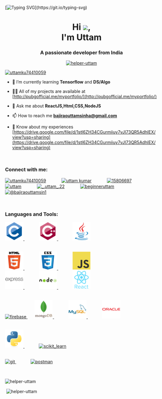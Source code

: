 [![Typing SVG](https://readme-typing-svg.herokuapp.com?size=24&width=600&lines=Welcome+To+Uttam's+Github+Profile..)](https://git.io/typing-svg)

<h1 align="center">Hi <img src="https://raw.githubusercontent.com/MartinHeinz/MartinHeinz/master/wave.gif" width="30px">,<br> I'm Uttam</h1>
<h3 align="center">A passionate developer from India</h3>

<p align="center"> <a href="https://github.com/ryo-ma/github-profile-trophy"><img src="https://github-profile-trophy.vercel.app/?username=helper-uttam" alt="helper-uttam" /></a> </p>

<p align="left"> <a href="https://twitter.com/uttamku74410059" target="blank"><img src="https://img.shields.io/twitter/follow/uttamku74410059?logo=twitter&style=for-the-badge" alt="uttamku74410059" /></a> </p>

- 🌱 I’m currently learning **Tensorflow** and **DS/Algo**

- 👨‍💻 All of my projects are available at [http://pubgofficial.me/myportfolio/](http://pubgofficial.me/myportfolio/)

- 💬 Ask me about **ReactJS,Html,CSS,NodeJS**

- 📫 How to reach me **bajiraouttamsinha@gmail.com**

- 📄 Know about my experiences [https://drive.google.com/file/d/1stl6ZH34CGurmiiuy7vJI73QR5AdhIEX/view?usp=sharing](https://drive.google.com/file/d/1stl6ZH34CGurmiiuy7vJI73QR5AdhIEX/view?usp=sharing)
<br>
<h3 align="left">Connect with me:</h3>
<p align="left">
<a href="https://twitter.com/uttamku74410059" target="blank"><img align="center" src="https://raw.githubusercontent.com/rahuldkjain/github-profile-readme-generator/master/src/images/icons/Social/twitter.svg" alt="uttamku74410059" height="30" width="40" /></a> &nbsp; &nbsp; &nbsp; &nbsp; &nbsp; &nbsp;
<a href="https://linkedin.com/in/uttam kumar" target="blank"><img align="center" src="https://raw.githubusercontent.com/rahuldkjain/github-profile-readme-generator/master/src/images/icons/Social/linked-in-alt.svg" alt="uttam kumar" height="30" width="40" /></a> &nbsp; &nbsp; &nbsp; &nbsp; &nbsp; &nbsp;
<a href="https://stackoverflow.com/users/15806697" target="blank"><img align="center" src="https://raw.githubusercontent.com/rahuldkjain/github-profile-readme-generator/master/src/images/icons/Social/stack-overflow.svg" alt="15806697" height="30" width="40" /></a> &nbsp; &nbsp; &nbsp; &nbsp; &nbsp; &nbsp;
<a href="https://www.facebook.com/ut.tam.3511041/" target="blank"><img align="center" src="https://raw.githubusercontent.com/rahuldkjain/github-profile-readme-generator/master/src/images/icons/Social/facebook.svg" alt="uttam" height="30" width="40" /></a> &nbsp; &nbsp; &nbsp; &nbsp; &nbsp; &nbsp;
<a href="https://instagram.com/_.uttam_.22" target="blank"><img align="center" src="https://raw.githubusercontent.com/rahuldkjain/github-profile-readme-generator/master/src/images/icons/Social/instagram.svg" alt="_.uttam_.22" height="30" width="40" /></a> &nbsp; &nbsp; &nbsp; &nbsp; &nbsp; &nbsp;
<a href="https://www.codechef.com/users/beginneruttam" target="blank"><img align="center" src="https://cdn.jsdelivr.net/npm/simple-icons@3.1.0/icons/codechef.svg" alt="beginneruttam" height="30" width="40" /></a> &nbsp; &nbsp; &nbsp; &nbsp; &nbsp; &nbsp;
<a href="https://www.hackerrank.com/@bajiraouttamsin1" target="blank"><img align="center" src="https://raw.githubusercontent.com/rahuldkjain/github-profile-readme-generator/master/src/images/icons/Social/hackerrank.svg" alt="@bajiraouttamsin1" height="30" width="40" /></a> &nbsp; &nbsp; &nbsp; &nbsp; &nbsp; &nbsp;
</p>
<br> 
<h3 align="left">Languages and Tools:</h3>
<p align="left"> 
  <a href="https://www.cprogramming.com/" target="_blank"> <img src="https://raw.githubusercontent.com/devicons/devicon/master/icons/c/c-original.svg" alt="c"     width="60" height="60"/> </a> &nbsp; &nbsp; &nbsp; &nbsp; &nbsp; &nbsp;
  <a href="https://www.w3schools.com/cpp/" target="_blank"> <img src="https://raw.githubusercontent.com/devicons/devicon/master/icons/cplusplus/cplusplus-original.svg" alt="cplusplus" width="60" height="60"/> </a> &nbsp; &nbsp; &nbsp; &nbsp; &nbsp; &nbsp;
    <a href="https://www.java.com" target="_blank"> <img src="https://raw.githubusercontent.com/devicons/devicon/master/icons/java/java-original.svg" alt="java" width="60" height="60"/> </a> <br><br><br>
   <a href="https://www.w3.org/html/" target="_blank"> <img src="https://raw.githubusercontent.com/devicons/devicon/master/icons/html5/html5-original-wordmark.svg" alt="html5" width="60" height="60"/> </a> &nbsp; &nbsp; &nbsp; &nbsp; &nbsp; &nbsp;
    <a href="https://www.w3schools.com/css/" target="_blank"> <img src="https://raw.githubusercontent.com/devicons/devicon/master/icons/css3/css3-original-wordmark.svg" alt="css3" width="60" height="60"/> </a> &nbsp; &nbsp; &nbsp; &nbsp; &nbsp; &nbsp;
  <a href="https://developer.mozilla.org/en-US/docs/Web/JavaScript" target="_blank"> <img src="https://raw.githubusercontent.com/devicons/devicon/master/icons/javascript/javascript-original.svg" alt="javascript" width="60" height="60"/> </a><br>
<a href="https://expressjs.com" target="_blank"> <img src="https://raw.githubusercontent.com/devicons/devicon/master/icons/express/express-original-wordmark.svg" alt="express" width="60" height="60"/> </a> &nbsp; &nbsp; &nbsp; &nbsp; &nbsp; &nbsp;
    <a href="https://nodejs.org" target="_blank"> <img src="https://raw.githubusercontent.com/devicons/devicon/master/icons/nodejs/nodejs-original-wordmark.svg" alt="nodejs" width="60" height="60"/> </a> &nbsp; &nbsp; &nbsp; &nbsp; &nbsp; &nbsp;
  <a href="https://reactjs.org/" target="_blank"> <img src="https://raw.githubusercontent.com/devicons/devicon/master/icons/react/react-original-wordmark.svg" alt="react" width="60" height="60"/> </a> <br><br><br>
  <a href="https://firebase.google.com/" target="_blank"> <img src="https://www.vectorlogo.zone/logos/firebase/firebase-icon.svg" alt="firebase" width="60" height="60"/> </a> &nbsp &nbsp &nbsp
    <a href="https://www.mongodb.com/" target="_blank"> <img src="https://raw.githubusercontent.com/devicons/devicon/master/icons/mongodb/mongodb-original-wordmark.svg" alt="mongodb" width="60" height="60"/> </a> &nbsp; &nbsp; &nbsp; &nbsp; &nbsp; &nbsp;
    <a href="https://www.mysql.com/" target="_blank"> <img src="https://raw.githubusercontent.com/devicons/devicon/master/icons/mysql/mysql-original-wordmark.svg" alt="mysql" width="60" height="60"/> </a> &nbsp; &nbsp; &nbsp; &nbsp; &nbsp; &nbsp;
  <a href="https://www.oracle.com/" target="_blank"> <img src="https://raw.githubusercontent.com/devicons/devicon/master/icons/oracle/oracle-original.svg" alt="oracle" width="60" height="60"/> </a> <br><br><br>
    <a href="https://www.python.org" target="_blank"> <img src="https://raw.githubusercontent.com/devicons/devicon/master/icons/python/python-original.svg" alt="python" width="60" height="60"/> </a> &nbsp; &nbsp; &nbsp; &nbsp; &nbsp; &nbsp;
  <a href="https://scikit-learn.org/" target="_blank"> <img src="https://upload.wikimedia.org/wikipedia/commons/0/05/Scikit_learn_logo_small.svg" alt="scikit_learn" width="60" height="60"/> </a> <br><br><br>
  <a href="https://git-scm.com/" target="_blank"> <img src="https://www.vectorlogo.zone/logos/git-scm/git-scm-icon.svg" alt="git" width="60" height="60"/> </a> &nbsp; &nbsp; &nbsp; &nbsp; &nbsp; &nbsp;
  <a href="https://postman.com" target="_blank"> <img src="https://www.vectorlogo.zone/logos/getpostman/getpostman-icon.svg" alt="postman" width="60" height="60"/> </a> 
  <br><br><br> 
   </p>
<p><img align="left" src="https://github-readme-stats.vercel.app/api/top-langs?username=helper-uttam&show_icons=true&locale=en&layout=compact" alt="helper-uttam" /></p>
&nbsp; &nbsp;
<p>&nbsp;<img align="center" src="https://github-readme-stats.vercel.app/api?username=helper-uttam&show_icons=true&locale=en" alt="helper-uttam" /></p>
